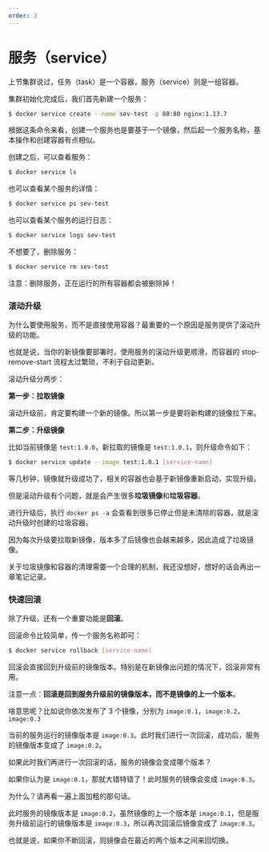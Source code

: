 ```yaml
---
order: 3
---
```


# 服务（service）

上节集群说过，任务（task）是一个容器，服务（service）则是一组容器。

集群初始化完成后，我们首先新建一个服务：

```sh
$ docker service create --name sev-test -p 80:80 nginx:1.13.7
```

根据这条命令来看，创建一个服务也是要基于一个镜像，然后起一个服务名称，基本操作和创建容器有点相似。

创建之后，可以查看服务：

```sh
$ docker service ls
```

也可以查看某个服务的详情：

```sh
$ docker service ps sev-test
```

也可以查看某个服务的运行日志：

```sh
$ docker service logs sev-test
```

不想要了，删除服务：

```sh
$ docker service rm sev-test
```

注意：删除服务，正在运行的所有容器都会被删除掉！

### 滚动升级

为什么要使用服务，而不是直接使用容器？最重要的一个原因是服务提供了滚动升级的功能。

也就是说，当你的新镜像要部署时，使用服务的滚动升级更顺滑，而容器的 stop-remove-start 流程太过繁琐，不利于自动更新。

滚动升级分两步：

**第一步：拉取镜像**

滚动升级前，肯定要构建一个新的镜像。所以第一步是要将新构建的镜像拉下来。

**第二步：升级镜像**

比如当前镜像是 `test:1.0.0`，新拉取的镜像是 `test:1.0.1`，则升级命令如下：

```sh
$ docker service update --image test:1.0.1 [service-name]
```

等几秒钟，镜像就升级成功了，相关的容器也会基于新镜像重新启动，实现升级。

但是滚动升级有个问题，就是会产生很多**垃圾镜像**和**垃圾容器**。

进行升级后，执行 `docker ps -a` 会查看到很多已停止但是未清除的容器，就是滚动升级时创建的垃圾容器。

因为每次升级要拉取新镜像，版本多了后镜像也会越来越多，因此造成了垃圾镜像。

关于垃圾镜像和容器的清理需要一个合理的机制，我还没想好，想好的话会再出一章笔记记录。

### 快速回滚

除了升级，还有一个重要功能是**回滚**。

回滚命令比较简单，传一个服务名称即可：

```sh
$ docker service rollback [service-name]
```

回滚会直接回到升级前的镜像版本。特别是在新镜像出问题的情况下，回滚非常有用。

注意一点：**回滚是回到服务升级前的镜像版本，而不是镜像的上一个版本**。

啥意思呢？比如说你依次发布了 3 个镜像，分别为 `image:0.1`，`image:0.2`，`image:0.3`

当前的服务运行的镜像版本是 `image:0.3`。此时我们进行一次回滚，成功后，服务的镜像版本变成了 `image:0.2`。

如果此时我们再进行一次回滚的话，服务的镜像会变成哪个版本？

如果你认为是 `image:0.1`，那就大错特错了！此时服务的镜像会变成 `image:0.3`。

为什么？请再看一遍上面加粗的那句话。

此时服务的镜像版本是 `image:0.2`，虽然镜像的上一个版本是 `image:0.1`，但是服务升级前运行的镜像版本是 `image:0.3`，所以再次回滚后镜像变成了 `image:0.3`。

也就是说，如果你不断回滚，则镜像会在最近的两个版本之间来回切换。
